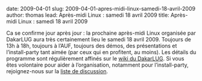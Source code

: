 date: 2009-04-01
slug: 2009-04-01-apres-midi-linux-samedi-18-avril-2009
author: thomas
lead: Après-midi Linux : samedi 18 avril 2009
title: Après-midi Linux : samedi 18 avril 2009
    

Ca se confirme jour après jour : la prochaine après-midi Linux
organisée par DakarLUG aura très certainement lieu le samedi 18 avril
2009\. Toujours de 13h à 18h, toujours à l’AUF, toujours des démos, des
présentations et l’install-party tant aimée (par ceux qui en profitent,
au moins). Les détails du programme sont régulièrement affinés sur le [wiki du DakarLUG](http://dakarlug.org/wiki/Apr%C3%A8sMidiLinux18avril2009). Si vous êtes volontaire pour aider à l’organisation, notamment pour l’install-party, rejoignez-nous sur la [liste de discussion](http://dakarlug.org/liste).

    